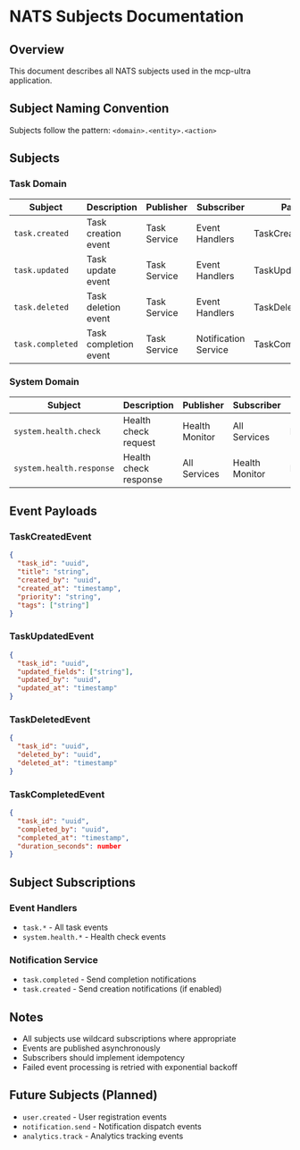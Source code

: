 # NATS Subjects Documentation

## Overview

This document describes all NATS subjects used in the mcp-ultra application.

## Subject Naming Convention

Subjects follow the pattern: `<domain>.<entity>.<action>`

## Subjects

### Task Domain

| Subject | Description | Publisher | Subscriber | Payload |
|---------|-------------|-----------|------------|---------|
| `task.created` | Task creation event | Task Service | Event Handlers | TaskCreatedEvent |
| `task.updated` | Task update event | Task Service | Event Handlers | TaskUpdatedEvent |
| `task.deleted` | Task deletion event | Task Service | Event Handlers | TaskDeletedEvent |
| `task.completed` | Task completion event | Task Service | Notification Service | TaskCompletedEvent |

### System Domain

| Subject | Description | Publisher | Subscriber | Payload |
|---------|-------------|-----------|------------|---------|
| `system.health.check` | Health check request | Health Monitor | All Services | HealthCheckRequest |
| `system.health.response` | Health check response | All Services | Health Monitor | HealthCheckResponse |

## Event Payloads

### TaskCreatedEvent

```json
{
  "task_id": "uuid",
  "title": "string",
  "created_by": "uuid",
  "created_at": "timestamp",
  "priority": "string",
  "tags": ["string"]
}
```

### TaskUpdatedEvent

```json
{
  "task_id": "uuid",
  "updated_fields": ["string"],
  "updated_by": "uuid",
  "updated_at": "timestamp"
}
```

### TaskDeletedEvent

```json
{
  "task_id": "uuid",
  "deleted_by": "uuid",
  "deleted_at": "timestamp"
}
```

### TaskCompletedEvent

```json
{
  "task_id": "uuid",
  "completed_by": "uuid",
  "completed_at": "timestamp",
  "duration_seconds": number
}
```

## Subject Subscriptions

### Event Handlers

- `task.*` - All task events
- `system.health.*` - Health check events

### Notification Service

- `task.completed` - Send completion notifications
- `task.created` - Send creation notifications (if enabled)

## Notes

- All subjects use wildcard subscriptions where appropriate
- Events are published asynchronously
- Subscribers should implement idempotency
- Failed event processing is retried with exponential backoff

## Future Subjects (Planned)

- `user.created` - User registration events
- `notification.send` - Notification dispatch events
- `analytics.track` - Analytics tracking events

